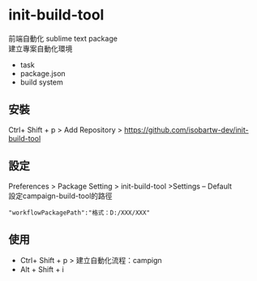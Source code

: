 init-build-tool
===================================
前端自動化 sublime text package  
建立專案自動化環境
- task
- package.json
- build system

## 安裝
Ctrl+ Shift + p > Add Repository > https://github.com/isobartw-dev/init-build-tool

## 設定
Preferences > Package Setting > init-build-tool >Settings – Default  
設定campaign-build-tool的路徑
```
"workflowPackagePath":"格式：D:/XXX/XXX"
```
## 使用
- Ctrl+ Shift + p > 建立自動化流程：campign
- Alt + Shift + i
